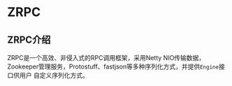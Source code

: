 # ZRPC

## ZRPC介绍  
ZRPC是一个高效、非侵入式的RPC调用框架，采用Netty NIO传输数据，Zookeeper管理服务，Protostuff、fastjson等多种序列化方式，并提供`Engine`接口供用户
自定义序列化方式。
